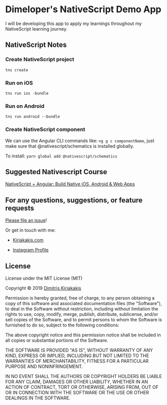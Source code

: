 # Dimeloper's NativeScript Demo App

I will be developing this app to apply my learnings throughout my NativeScript learning journey.

## NativeScript Notes

### Create NativeScript project

`tns create`

### Run on iOS

`tns run ios -bundle`

### Run on Android

`tns run android --bundle`

### Create NativeScript component

We can use the Angular CLI commands like: `ng g c componentName`, just make sure that @nativescript/schematics is installed globally.

To install: `yarn global add @nativescript/schematics`

## Suggested Nativescript Course

[NativeScript + Angular: Build Native iOS, Android & Web Apps](https://www.udemy.com/nativescript-angular-build-native-ios-android-web-apps/)

## For any questions, suggestions, or feature requests

[Please file an issue](https://github.com/dimeloper/ns-dimeloper-app/issues)!

Or get in touch with me:

- [Kiriakakis.com](https://kiriakakis.com)

- [Instagram Profile](https://instagram.com/dimeloper_)

## License

License under the MIT License (MIT)

Copyright © 2019 [Dimitris Kiriakakis](http://www.kiriakakis.com)

Permission is hereby granted, free of charge, to any person obtaining a copy of this software and associated documentation files (the "Software"), to deal in the Software without restriction, including without limitation the rights to use, copy, modify, merge, publish, distribute, sublicense, and/or sell copies of the Software, and to permit persons to whom the Software is furnished to do so, subject to the following conditions:

The above copyright notice and this permission notice shall be included in all copies or substantial portions of the Software.

THE SOFTWARE IS PROVIDED "AS IS", WITHOUT WARRANTY OF ANY KIND, EXPRESS OR IMPLIED, INCLUDING BUT NOT LIMITED TO THE WARRANTIES OF MERCHANTABILITY, FITNESS FOR A PARTICULAR PURPOSE AND NONINFRINGEMENT.

IN NO EVENT SHALL THE AUTHORS OR COPYRIGHT HOLDERS BE LIABLE FOR ANY CLAIM, DAMAGES OR OTHER LIABILITY, WHETHER IN AN ACTION OF CONTRACT, TORT OR OTHERWISE, ARISING FROM, OUT OF OR IN CONNECTION WITH THE SOFTWARE OR THE USE OR OTHER DEALINGS IN THE SOFTWARE.
